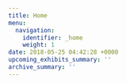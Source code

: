 ```yaml
---
title: Home
menu:
  navigation:
    identifier: _home
    weight: 1
date: 2018-05-25 04:42:28 +0000
upcoming_exhibits_summary: ''
archive_summary: ''
---
```

